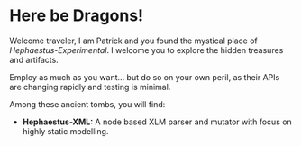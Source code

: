 # Here be Dragons!

Welcome traveler, I am Patrick and you found the mystical place of *Hephaestus-Experimental*. I welcome you to explore the hidden treasures and artifacts.

Employ as much as you want... but do so on your own peril, as their APIs are changing rapidly and testing is minimal.

Among these ancient tombs, you will find:  
- **Hephaestus-XML:** A node based XLM parser and mutator with focus on highly static modelling.
